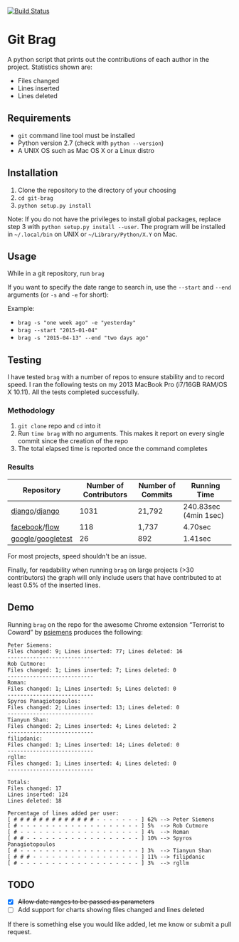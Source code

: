 [![Build Status](https://travis-ci.org/evansalter/git-brag.svg?branch=master)](https://travis-ci.org/evansalter/git-brag)

# Git Brag

A python script that prints out the contributions of each author in the project.  Statistics shown are:

- Files changed
- Lines inserted
- Lines deleted

## Requirements

- `git` command line tool must be installed
- Python version 2.7 (check with `python --version`)
- A UNIX OS such as Mac OS X or a Linux distro

## Installation

1. Clone the repository to the directory of your choosing
1. `cd git-brag`
1. `python setup.py install`

Note: If you do not have the privileges to install global packages, replace step 3 with `python setup.py install --user`.  The program will be installed in `~/.local/bin` on UNIX or `~/Library/Python/X.Y` on Mac.

## Usage

While in a git repository, run `brag`

If you want to specify the date range to search in, use the `--start` and `--end` arguments (or `-s` and `-e` for short):

Example:

- `brag -s "one week ago" -e "yesterday"`
- `brag --start "2015-01-04"`
- `brag -s "2015-04-13" --end "two days ago"`

## Testing

I have tested `brag` with a number of repos to ensure stability and to record speed.  I ran the following tests on my 2013 MacBook Pro (i7/16GB RAM/OS X 10.11).  All the tests completed successfully.

### Methodology

1. `git clone` repo and `cd` into it
2. Run `time brag` with no arguments.  This makes it report on every single commit since the creation of the repo
3. The total elapsed time is reported once the command completes

### Results

|Repository|Number of Contributors|Number of Commits|Running Time|
|---|---|---|---|
|[django](https://github.com/django)/[django](https://github.com/django/django)|1031|21,792|240.83sec (4min 1sec)|
|[facebook](https://github.com/facebook)/[flow](https://github.com/facebook/flow)|118|1,737|4.70sec|
|[google](https://github.com/google)/[googletest](https://github.com/google/googletest)|26|892|1.41sec|

For most projects, speed shouldn't be an issue.

Finally, for readability when running `brag` on large projects (>30 contributors) the graph will only include users that have contributed to at least 0.5% of the inserted lines.

## Demo

Running `brag` on the repo for the awesome Chrome extension “Terrorist to Coward” by [psiemens](https://github.com/psiemens) produces the following:

```
Peter Siemens:
Files changed: 9; Lines inserted: 77; Lines deleted: 16
---------------------------
Rob Cutmore:
Files changed: 1; Lines inserted: 7; Lines deleted: 0
---------------------------
Roman:
Files changed: 1; Lines inserted: 5; Lines deleted: 0
---------------------------
Spyros Panagiotopoulos:
Files changed: 2; Lines inserted: 13; Lines deleted: 0
---------------------------
Tianyun Shan:
Files changed: 2; Lines inserted: 4; Lines deleted: 2
---------------------------
filipdanic:
Files changed: 1; Lines inserted: 14; Lines deleted: 0
---------------------------
rgllm:
Files changed: 1; Lines inserted: 4; Lines deleted: 0
---------------------------

Totals:
Files changed: 17
Lines inserted: 124
Lines deleted: 18

Percentage of lines added per user:
[ # # # # # # # # # # # # # - - - - - - - ] 62%	--> Peter Siemens
[ # - - - - - - - - - - - - - - - - - - - ] 5%	--> Rob Cutmore
[ # - - - - - - - - - - - - - - - - - - - ] 4%	--> Roman
[ # # - - - - - - - - - - - - - - - - - - ] 10%	--> Spyros Panagiotopoulos
[ # - - - - - - - - - - - - - - - - - - - ] 3%	--> Tianyun Shan
[ # # # - - - - - - - - - - - - - - - - - ] 11%	--> filipdanic
[ # - - - - - - - - - - - - - - - - - - - ] 3%	--> rgllm
```

## TODO

- [x] ~~Allow date ranges to be passed as parameters~~
- [ ] Add support for charts showing files changed and lines deleted

If there is something else you would like added, let me know or submit a pull request.
